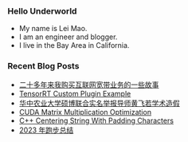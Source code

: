 ### Hello Underworld

- My name is Lei Mao.
- I am an engineer and blogger.
- I live in the Bay Area in California.


### Recent Blog Posts

<!-- BLOG-POST-LIST:START -->
- [二十多年来我购买互联网宽带业务的一些故事](https://leimao.github.io/essay/%E4%BA%8C%E5%8D%81%E5%A4%9A%E5%B9%B4%E6%9D%A5%E6%88%91%E8%B4%AD%E4%B9%B0%E4%BA%92%E8%81%94%E7%BD%91%E5%AE%BD%E5%B8%A6%E4%B8%9A%E5%8A%A1%E7%9A%84%E4%B8%80%E4%BA%9B%E6%95%85%E4%BA%8B/)
- [TensorRT Custom Plugin Example](https://leimao.github.io/blog/TensorRT-Custom-Plugin-Example/)
- [华中农业大学硕博联合实名举报导师黄飞若学术造假](https://leimao.github.io/essay/%E5%8D%8E%E4%B8%AD%E5%86%9C%E4%B8%9A%E5%A4%A7%E5%AD%A6%E7%A1%95%E5%8D%9A%E8%81%94%E5%90%88%E5%AE%9E%E5%90%8D%E4%B8%BE%E6%8A%A5%E5%AF%BC%E5%B8%88%E9%BB%84%E9%A3%9E%E8%8B%A5%E5%AD%A6%E6%9C%AF%E9%80%A0%E5%81%87/)
- [CUDA Matrix Multiplication Optimization](https://leimao.github.io/article/CUDA-Matrix-Multiplication-Optimization/)
- [C++ Centering String With Padding Characters](https://leimao.github.io/blog/CPP-Center-String-With-Padding-Characters/)
- [2023 年跑步总结](https://leimao.github.io/essay/2023%E5%B9%B4%E8%B7%91%E6%AD%A5%E6%80%BB%E7%BB%93/)
<!-- BLOG-POST-LIST:END -->
